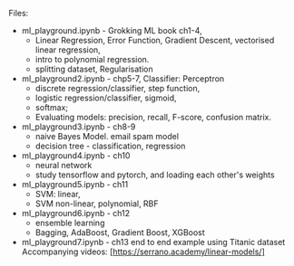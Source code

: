 Files:
* ml_playground.ipynb - Grokking ML book ch1-4,
  * Linear Regression, Error Function, Gradient Descent, vectorised linear regression,
  * intro to polynomial regression.
  * splitting dataset, Regularisation
* ml_playground2.ipynb - chp5-7, Classifier: Perceptron
  * discrete regression/classifier, step function,
  * logistic regression/classifier, sigmoid,
  * softmax;
  * Evaluating models: precision, recall, F-score, confusion matrix.
* ml_playground3.ipynb - ch8-9
  * naive Bayes Model. email spam model
  * decision tree - classification, regression
* ml_playground4.ipynb - ch10
  * neural network
  * study tensorflow and pytorch, and loading each other's weights
* ml_playground5.ipynb - ch11
  * SVM: linear,
  * SVM non-linear, polynomial, RBF
* ml_playground6.ipynb - ch12
  * ensemble learning
  * Bagging, AdaBoost, Gradient Boost, XGBoost  
* ml_playground7.ipynb - ch13 end to end example using Titanic dataset
Accompanying videos: [https://serrano.academy/linear-models/]
